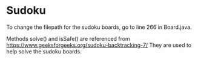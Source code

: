 # Sudoku

To change the filepath for the sudoku boards, go to line 266 in Board.java.

Methods solve() and isSafe() are referenced from https://www.geeksforgeeks.org/sudoku-backtracking-7/
They are used to help solve the sudoku boards.
